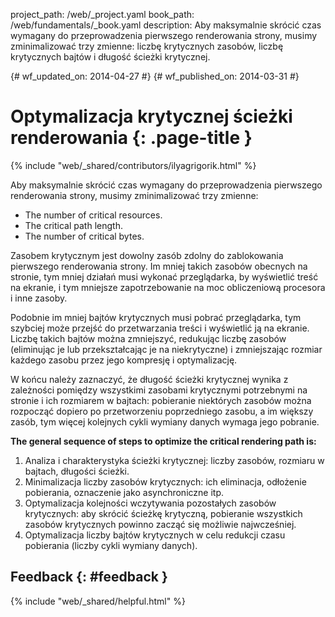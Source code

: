 project_path: /web/_project.yaml book_path: /web/fundamentals/_book.yaml description: Aby maksymalnie skrócić czas wymagany do przeprowadzenia pierwszego renderowania strony, musimy zminimalizować trzy zmienne: liczbę krytycznych zasobów, liczbę krytycznych bajtów i długość ścieżki krytycznej.

{# wf_updated_on: 2014-04-27 #} {# wf_published_on: 2014-03-31 #}

# Optymalizacja krytycznej ścieżki renderowania {: .page-title }

{% include "web/_shared/contributors/ilyagrigorik.html" %}

Aby maksymalnie skrócić czas wymagany do przeprowadzenia pierwszego renderowania strony, musimy zminimalizować trzy zmienne:

- The number of critical resources.
- The critical path length.
- The number of critical bytes.

Zasobem krytycznym jest dowolny zasób zdolny do zablokowania pierwszego renderowania strony. Im mniej takich zasobów obecnych na stronie, tym mniej działań musi wykonać przeglądarka, by wyświetlić treść na ekranie, i tym mniejsze zapotrzebowanie na moc obliczeniową procesora i inne zasoby.

Podobnie im mniej bajtów krytycznych musi pobrać przeglądarka, tym szybciej może przejść do przetwarzania treści i wyświetlić ją na ekranie. Liczbę takich bajtów można zmniejszyć, redukując liczbę zasobów (eliminując je lub przekształcając je na niekrytyczne) i zmniejszając rozmiar każdego zasobu przez jego kompresję i optymalizację.

W końcu należy zaznaczyć, że długość ścieżki krytycznej wynika z zależności pomiędzy wszystkimi zasobami krytycznymi potrzebnymi na stronie i ich rozmiarem w bajtach: pobieranie niektórych zasobów można rozpocząć dopiero po przetworzeniu poprzedniego zasobu, a im większy zasób, tym więcej kolejnych cykli wymiany danych wymaga jego pobranie.

**The general sequence of steps to optimize the critical rendering path is:**

1. Analiza i charakterystyka ścieżki krytycznej: liczby zasobów, rozmiaru w bajtach, długości ścieżki.
2. Minimalizacja liczby zasobów krytycznych: ich eliminacja, odłożenie pobierania, oznaczenie jako asynchroniczne itp.
3. Optymalizacja kolejności wczytywania pozostałych zasobów krytycznych: aby skrócić ścieżkę krytyczną, pobieranie wszystkich zasobów krytycznych powinno zacząć się możliwie najwcześniej.
4. Optymalizacja liczby bajtów krytycznych w celu redukcji czasu pobierania (liczby cykli wymiany danych).

## Feedback {: #feedback }

{% include "web/_shared/helpful.html" %}